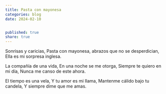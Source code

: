 ```yaml
---
title: Pasta con mayonesa
categories: blog
date: 2024-02-10


published: true
share: true
---
```


Sonrisas y caricias,
Pasta con mayonesa,
abrazos que no se desperdician,
Ella es mi sorpresa inglesa.

La compañía de una vida,
En una noche se me otorga,
Siempre te quiero en mi día,
Nunca me canso de este ahora.

El tiempo es una vela,
Y tu amor es mi llama,
Mantenme cálido bajo tu candela,
Y siempre dime que me amas.
